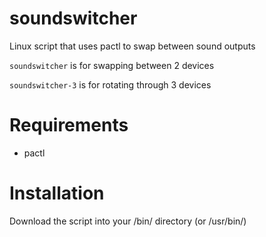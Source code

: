 # soundswitcher
Linux script that uses pactl to swap between sound outputs

```soundswitcher``` is for swapping between 2 devices

```soundswitcher-3``` is for rotating through 3 devices

# Requirements
- pactl

# Installation
Download the script into your /bin/ directory (or /usr/bin/)
